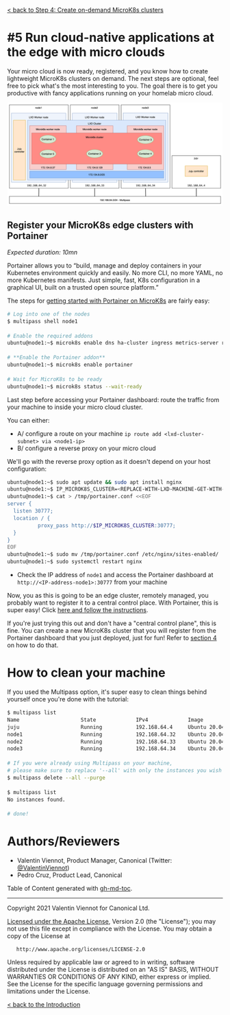 [< back to Step 4: Create on-demand MicroK8s clusters](./step-04-microk8s-cluster.md#4-create-on-demand-microk8s-clusters)

# #5 Run cloud-native applications at the edge with micro clouds

Your micro cloud is now ready, registered, and you know how to create lightweight MicroK8s clusters on demand. The next steps are optional, feel free to pick what's the most interesting to you. The goal there is to get you productive with fancy applications running on your homelab micro cloud.

<img alt="" src="./img/checkpoint-05.png" width="600" />

## Register your MicroK8s edge clusters with Portainer

_Expected duration: 10mn_

Portainer allows you to “build, manage and deploy containers in your Kubernetes environment quickly and easily. No more CLI, no more YAML, no more Kubernetes manifests. Just simple, fast, K8s configuration in a graphical UI, built on a trusted open source platform.”

The steps for [getting started with Portainer on MicroK8s](https://www.portainer.io/blog/how-to-deploy-portainer-on-microk8s) are fairly easy:

```sh
# Log into one of the nodes
$ multipass shell node1

# Enable the required addons
ubuntu@node1:~$ microk8s enable dns ha-cluster ingress metrics-server rbac storage

# **Enable the Portainer addon**
ubuntu@node1:~$ microk8s enable portainer

# Wait for MicroK8s to be ready
ubuntu@node1:~$ microk8s status --wait-ready
```

Last step before accessing your Portainer dashboard: route the traffic from your machine to inside your micro cloud cluster.

You can either:
- A/ configure a route on your machine `ip route add <lxd-cluster-subnet> via <node1-ip>`
- B/ configure a reverse proxy on your micro cloud

We'll go with the reverse proxy option as it doesn't depend on your host configuration:

```sh
ubuntu@node1:~$ sudo apt update && sudo apt install nginx
ubuntu@node1:~$ IP_MICROK8S_CLUSTER=<REPLACE-WITH-LXD-MACHINE-GET-WITH-LXC-LS>
ubuntu@node1:~$ cat > /tmp/portainer.conf <<EOF
server { 
  listen 30777;
  location / {
          proxy_pass http://$IP_MICROK8S_CLUSTER:30777;
  }
}
EOF
ubuntu@node1:~$ sudo mv /tmp/portainer.conf /etc/nginx/sites-enabled/
ubuntu@node1:~$ sudo systemctl restart nginx
```

- Check the IP address of `node1` and access the Portainer dashboard at `http://<IP-address-node1>:30777` from your machine

Now, you as this is going to be an edge cluster, remotely managed, you probably want to register it to a central control place. With Portainer, this is super easy! Click [here and follow the instructions](https://docs.portainer.io/v/ce-2.9/admin/environments/add/edge#adding-an-edge-endpoint-to-portainer).

If you're just trying this out and don't have a "central control plane", this is fine. You can create a new MicroK8s cluster that you will register from the Portainer dashboard that you just deployed, just for fun! Refer to [section 4](#4-create-on-demand-microk8s-clusters) on how to do that.

<!-- ## Register your MicroK8s edge clusters with Juju

_Expected duration: 10mn_

TODO TODO TODO

## Deploy applications to your micro cloud with Juju and Charms

_Expected duration: 10mn_

You first need to register your MicroK8s edge cluster with Juju. Click [here to scroll up](#register-your-microk8s-edge-clusters-with-juju).

TODO TODO TODO

-->

# How to clean your machine

If you used the Multipass option, it's super easy to clean things behind yourself once you're done with the tutorial:

```sh
$ multipass list 
Name                    State             IPv4             Image
juju                    Running           192.168.64.4     Ubuntu 20.04 LTS
node1                   Running           192.168.64.32    Ubuntu 20.04 LTS
node2                   Running           192.168.64.33    Ubuntu 20.04 LTS
node3                   Running           192.168.64.34    Ubuntu 20.04 LTS

# If you were already using Multipass on your machine,
# please make sure to replace '--all' with only the instances you wish to remove
$ multipass delete --all --purge

$ multipass list 
No instances found.

# done!
```


# Authors/Reviewers

- Valentin Viennot, Product Manager, Canonical (Twitter: [@ValentinViennot](https://twitter.com/valentinviennot))
- Pedro Cruz, Product Lead, Canonical

<!-- TODO: make review by Theodora -->

<!-- ToDo: get relevant reviews from the different product teams involved. -->

<!-- ToDo: validate license terms -->

Table of Content generated with [gh-md-toc](https://github.com/ekalinin/github-markdown-toc).

---

 Copyright 2021 Valentin Viennot for Canonical Ltd.

   [Licensed under the Apache License](./LICENSE), Version 2.0 (the "License");
   you may not use this file except in compliance with the License.
   You may obtain a copy of the License at

       http://www.apache.org/licenses/LICENSE-2.0

   Unless required by applicable law or agreed to in writing, software
   distributed under the License is distributed on an "AS IS" BASIS,
   WITHOUT WARRANTIES OR CONDITIONS OF ANY KIND, either express or implied.
   See the License for the specific language governing permissions and
   limitations under the License.


[< back to the Introduction](./README.md#arm-ubuntu-k8s-build-your-own-cloud-for-edge-computing)
